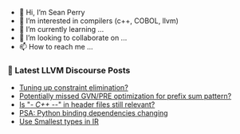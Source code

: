 - 👋 Hi, I’m Sean Perry
- 👀 I’m interested in compilers (c++, COBOL, llvm)
- 🌱 I’m currently learning ...
- 💞️ I’m looking to collaborate on ...
- 📫 How to reach me ...

<!---
s66perry/s66perry is a ✨ special ✨ repository because its `README.md` (this file) appears on your GitHub profile.
You can click the Preview link to take a look at your changes.
--->
### 📕 Latest LLVM Discourse Posts

<!-- DISCOURSE-LLVM:START -->
- [Tuning up constraint elimination?](https://discourse.llvm.org/t/tuning-up-constraint-elimination/83213#post_11)
- [Potentially missed GVN/PRE optimization for prefix sum pattern?](https://discourse.llvm.org/t/potentially-missed-gvn-pre-optimization-for-prefix-sum-pattern/82796#post_2)
- [Is &quot;*- C++ -*-&quot; in header files still relevant?](https://discourse.llvm.org/t/is-c-in-header-files-still-relevant/83124#post_14)
- [PSA: Python binding dependencies changing](https://discourse.llvm.org/t/psa-python-binding-dependencies-changing/83376#post_1)
- [Use Smallest types in IR](https://discourse.llvm.org/t/use-smallest-types-in-ir/83301#post_10)
<!-- DISCOURSE-LLVM:END -->
